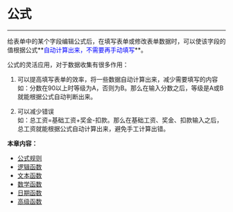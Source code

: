 # 公式
***
给表单中的某个字段编辑公式后，在填写表单或修改表单数据时，可以使该字段的值根据公式**<font color=blue>自动计算出来，不需要再手动填写</font>**。


公式的灵活应用，对于数据收集有很多作用：


  1. 可以提高填写表单的效率，将一些数据自动计算出来，减少需要填写的内容    
  如：分数在90以上时等级为A，否则为B。那么在输入分数之后，等级是A或B就能根据公式自动判断出来。

  2. 可以减少错误  
  如：总工资=基础工资+奖金-扣款。那么在基础工资、奖金、扣款输入之后，总工资就能根据公式自动计算出来，避免手工计算出错。


**本章内容：**

* [公式规则][公式规则]
* [逻辑函数][逻辑函数]
* [文本函数][文本函数]
* [数学函数][数学函数]
* [日期函数][日期函数]
* [高级函数][高级函数]

[公式规则]:.\公式\公式规则.html
[逻辑函数]:.\公式\逻辑函数.html
[文本函数]:.\公式\文本函数.html
[数学函数]:.\公式\数学函数.html
[日期函数]:.\公式\日期函数.html
[高级函数]:.\公式\高级函数.html